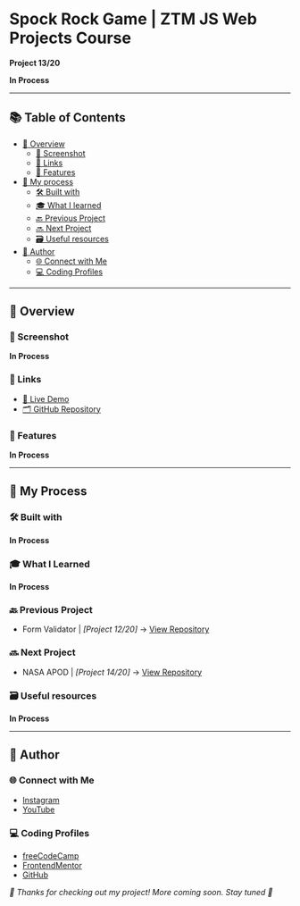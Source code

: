 # Spock Rock Game | ZTM JS Web Projects Course

**Project 13/20**

**In Process**

---

## 📚 Table of Contents

- [🔎 Overview](#-overview)
  - [📸 Screenshot](#-screenshot)
  - [🔗 Links](#-links)
  - [📌 Features](#-features)
- [🧠 My process](#-my-process)
  - [🛠️ Built with](#️-built-with)
  - [🎓 What I learned](#-what-i-learned)
  - [🔙 Previous Project](#-previous-project)
  - [🔜 Next Project](#-next-project)
  - [🗃️ Useful resources](#️-useful-resources)
- [👤 Author](#-author)
  - [🌐 Connect with Me](#-connect-with-me)
  - [💻 Coding Profiles](#-coding-profiles)

---

## 🔎 Overview

### 📸 Screenshot

**In Process**


### 🔗 Links

 - [🔴 Live Demo](https://dalascript.github.io/spock-rock-game/)
 - [🗂️ GitHub Repository](https://github.com/DalaScript/spock-rock-game)

### 📌 Features

**In Process**

---

## 🧠 My Process

### 🛠️ Built with

**In Process**

### 🎓 What I Learned

**In Process**

### 🔙 Previous Project

 - Form Validator | *[Project 12/20]* → [View Repository](https://github.com/DalaScript/form-validator)

### 🔜 Next Project

 - NASA APOD | *[Project 14/20]* → [View Repository](https://github.com/DalaScript/nasa-apod)

### 🗃️ Useful resources

**In Process**

---

## 👤 Author

### 🌐 Connect with Me

 - [Instagram](https://www.instagram.com/DalaScript)
 - [YouTube](https://www.youtube.com/@DalaScript)

### 💻 Coding Profiles

 - [freeCodeCamp](https://www.freecodecamp.org/DalaScript)
 - [FrontendMentor](https://www.frontendmentor.io/profile/DalaScript)
 - [GitHub](https://github.com/DalaScript)

*🙌 Thanks for checking out my project! More coming soon. Stay tuned 🚀*
